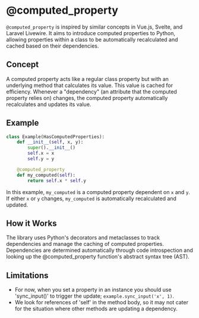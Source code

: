 # @computed_property

`@computed_property` is inspired by similar concepts in Vue.js, Svelte, and Laravel Livewire. It aims to introduce computed properties to Python, allowing properties within a class to be automatically recalculated and cached based on their dependencies.

## Concept

A computed property acts like a regular class property but with an underlying method that calculates its value. This value is cached for efficiency. Whenever a "dependency" (an attribute that the computed property relies on) changes, the computed property automatically recalculates and updates its value.

## Example

```python
class Example(HasComputedProperties):
    def __init__(self, x, y):
        super().__init__()
        self.x = x
        self.y = y

    @computed_property
    def my_computed(self):
        return self.x * self.y
```

In this example, `my_computed` is a computed property dependent on `x` and `y`. If either `x` or `y` changes, `my_computed` is automatically recalculated and updated.

## How it Works

The library uses Python's decorators and metaclasses to track dependencies and manage the caching of computed properties. Dependencies are determined automatically through code introspection and looking up the @computed_property function's abstract syntax tree (AST).

## Limitations

- For now, when you set a property in an instance you should use 'sync_input()' to trigger the update; `example.sync_input('x', 1)`. 
- We look for references of 'self' in the method body, so it may not cater for the situation where other methods are updating a dependency.
